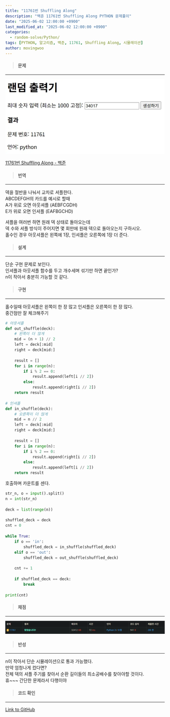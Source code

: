 ```yaml
---
title: "11761번 Shuffling Along"
description: "백준 11761번 Shuffling Along PYTHON 문제풀이"
date: "2025-06-02 12:00:00 +0900"
last_modified_at: "2025-06-02 12:00:00 +0900"
categories: 
  - random-solve/Python/
tags: [PYTHON, 알고리즘, 백준, 11761, Shuffling Along, 시뮬레이션]
author: movingwoo
---
```

> #### 문제  
---  
  
![img01](/assets/images/posts/random-solve/Python/2025-06-02-11761/img01.webp)  
  
[11761번 Shuffling Along - 백준](https://www.acmicpc.net/problem/11761)  
   
> #### 번역  
---  
  
덱을 절반을 나눠서 교차로 셔플한다.  
ABCDEFGH의 카드를 예시로 할때  
A가 위로 오면 아웃셔플 (AEBFCGDH)  
E가 위로 오면 인셔플 (EAFBGCHD)  
  
셔플을 여러번 하면 원래 덱 상태로 돌아오는데  
덱 수와 셔플 방식이 주어지면 몇 회만에 원래 덱으로 돌아오는지 구하시오.  
홀수인 경우 아웃셔플은 왼쪽에 1장, 인셔플은 오른쪽에 1장 더 준다.  
  
> #### 설계  
---
  
단순 구현 문제로 보인다.  
인셔플과 아웃셔플 함수를 두고 개수세며 섞기만 하면 끝인가?  
n이 작아서 충분히 가능할 것 같다.  
  
> #### 구현  
---  
  
홀수일때 아웃셔플은 왼쪽이 한 장 많고 인셔플은 오른쪽이 한 장 많다.  
중간점만 잘 체크해주기
  
```python
# 아웃셔플
def out_shuffle(deck):
    # 왼쪽이 더 많게
    mid = (n + 1) // 2  
    left = deck[:mid]
    right = deck[mid:]

    result = []
    for i in range(n):
        if i % 2 == 0:
            result.append(left[i // 2])
        else:
            result.append(right[i // 2])
    return result

# 인셔플
def in_shuffle(deck):
    # 오른쪽이 더 많게
    mid = n // 2
    left = deck[:mid]
    right = deck[mid:]
    
    result = []
    for i in range(n):
        if i % 2 == 0:
            result.append(right[i // 2])
        else:
            result.append(left[i // 2])
    return result
```
  
호출하며 카운트를 센다.
  
```python
str_n, o = input().split()
n = int(str_n)

deck = list(range(n))

shuffled_deck = deck
cnt = 0

while True:
    if o == 'in':
        shuffled_deck = in_shuffle(shuffled_deck)
    elif o == 'out':
        shuffled_deck = out_shuffle(shuffled_deck)
    
    cnt += 1

    if shuffled_deck == deck:
        break

print(cnt)
```
  
> #### 채점  
---  

![img02](/assets/images/posts/random-solve/Python/2025-06-02-11761/img02.webp)  
  
> #### 반성  
---  
  
n이 작아서 단순 시뮬레이션으로 통과 가능했다.  
만약 엄청나게 컸다면?  
전체 덱의 셔플 주기를 찾아서 순환 길이들의 최소공배수를 찾아야할 것이다.  
휴~~~ 간단한 문제라서 다행이야  
  
> #### 코드 확인   
---  
  
[Link to GitHub](https://raw.githubusercontent.com/movingwoo/movingwoo-snippets/refs/heads/main/random-solve/Python/2025-06-02-11761.py)